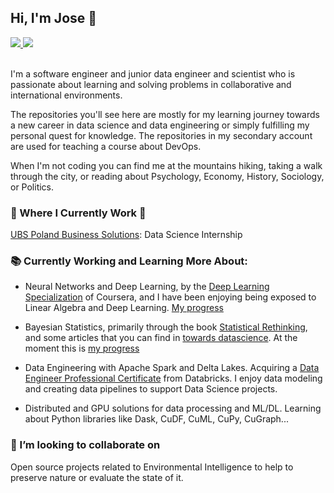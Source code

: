 <!--
### Hi there 👋
**JoseJuan98/JoseJuan98** is a ✨ _special_ ✨ repository because its `README.md` (this file) appears on your GitHub profile.

Here are some ideas to get you started:

- 🔭 I’m currently working on ...
- 🌱 I’m currently learning ...
- 👯 I’m looking to collaborate on ...
- 🤔 I’m looking for help with ...
- 💬 Ask me about ...
- 📫 How to reach me: ...
- 😄 Pronouns: ...
- ⚡ Fun fact: ...
-->

## Hi, I'm Jose 🧑

 <!-- LinkedIn Contact -->
  <a href="https://www.linkedin.com/in/jose-juan-peña-gómez-4b81971a9" target="_blank">
    <img src="https://img.shields.io/badge/-JOSE%20JUAN%20PENA%20GOMEZ-blue?style=for-the-badge&logo=Linkedin&logoColor=white"/>
  </a>
  
<!-- Second GitHub Account -->
  <a href="https://www.github.com/joseJuanWSB/">
    <img src="https://img.shields.io/badge/JoseJuanWSB-secondary-4183C4?logo=github&style=social"/>
  </a>

</br>
</br>
<p>
  I'm a software engineer and junior data engineer and scientist who is passionate about learning and solving problems in collaborative and international environments. 
  
  The repositories you'll see here are mostly for my learning journey towards a new career in data science and data engineering or simply fulfilling my personal quest for knowledge. The repositories in my secondary account are used for teaching a course about DevOps. 
  
  When I'm not coding you can find me at the mountains hiking, taking a walk through the city, or reading about Psychology, Economy, History, Sociology, or Politics. </p>

### 💼 Where I Currently Work 💼

[UBS Poland Business Solutions](https://www.ubs.com/global/en.html): Data Science Internship

### 📚 Currently Working and Learning More About:

* Neural Networks and Deep Learning, by the [Deep Learning Specialization](https://www.coursera.org/specializations/deep-learning) of Coursera, and I have been enjoying being exposed to Linear Algebra and Deep Learning. [My progress](https://github.com/JoseJuan98/DeepLearning_Projects)

* Bayesian Statistics, primarily through the book [Statistical Rethinking](https://www.routledge.com/Statistical-Rethinking-A-Bayesian-Course-with-Examples-in-R-and-STAN/McElreath/p/book/9780367139919), and some articles that you can find in [towards datascience](https://towardsdatascience.com/). At the moment this is [my progress](https://github.com/JoseJuan98/Statistical_Rethinking_Exercices)

* Data Engineering with Apache Spark and Delta Lakes. Acquiring a [Data Engineer Professional Certificate](https://academy.databricks.com/data-engineer) from Databricks. I enjoy data modeling and creating data pipelines to support Data Science projects.

* Distributed and GPU solutions for data processing and ML/DL. Learning about Python libraries like Dask, CuDF, CuML, CuPy, CuGraph...

### 👯 I’m looking to collaborate on

Open source projects related to Environmental Intelligence to help to preserve nature or evaluate the state of it.
